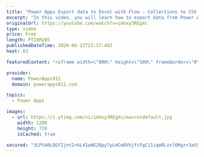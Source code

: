 ```yaml
---
title: "Power Apps Export data to Excel with Flow - Collections to CSV file"
excerpt: "In this video, you will learn how to export data from Power Apps to Excel thanks to collections and Power Automate aka Flow. The video shows you how to output a CSV file but more important it goes through the mechanics so once you get your data into Flow you can do whatever you want."
originalUrl: https://youtube.com/watch?v=imhxy3REgXc
type: video
price: Free
length: PT16M28S
publishedDateTime: 2020-06-22T23:57:49Z
heat: 63

featuredContent: "<iframe width=\"800\" height=\"500\" frameborder=\"0\" src=\"https://www.youtube.com/embed/imhxy3REgXc\" allow=\"accelerometer; autoplay; encrypted-media; gyroscope; picture-in-picture\" allowfullscreen></iframe>"

provider:
  name: PowerApps911
  domain: powerapps911.com

topics:
  - Power Apps

images:
  - url: https://i.ytimg.com/vi/imhxy3REgXc/maxresdefault.jpg
    width: 1280
    height: 720
    isCached: true

secured: "3LPtA0LQGfIjnt2+kL41wHE2Bpy7yLHCm0VUjfcFgC11iqeRLznl6Mgz+3atbHluTcMCE7az9O3QHICASf8Lww+YZIoZgGfwtLX2kEaEd/FzD+AnpeKng9S+lM3l6O1Eo0gEXRyNkJwff1OEaaLgT6eUKFjCWjjn+LcVeqIVdecpaEDVtht1Tl80hahy7CicDmIQTR4QhFk/1oWvjMgE+0rxYF8mk0W6P+l+LLq4/k4uUvtqUgghft0eni+py1TVDw00ufmIQJP/cToDbmBTlg8B9WSNT8TcjyS0C4f3NCORwCxjuD9UgvUMyb2i7l4FqCOBGR1ug/kvlK4DkoLNDjcYQdC0VutOT5iwgiaXxNjDqS4thFMAkRRvgm1i93oYOxVQvKiMLRiOo7O367JIFbx2DckU2FQTSpwBDTbmD8U=;Nt6pc4fxQuu7UDqSQ0GXVQ=="
---
```


